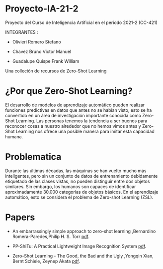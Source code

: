 # Proyecto-IA-21-2
Proyecto del Curso de Inteligencia Artificial en el periodo 2021-2 (CC-421)

INTEGRANTES :

* Olivieri Romero Stefano

* Chavez Bruno Victor Manuel

* Guadalupe Quispe Frank William

Una colleción de recursos de Zero-Shot Learning
# ¿Por que Zero-Shot Learning?

El desarrollo de modelos de aprendizaje automático pueden realizar funciones predictivas en datos que antes no se habían visto, esto se ha convertido en un área de investigación importante conocida como Zero-Shot Learning. Las personas tenemos la tendencia a ser buenos para reconocer cosas a nuestro alrededor que no hemos vimos antes y Zero-Shot Learning nos ofrece una posible manera para imitar esta capacidad humana.

# Problematica

Durante las últimas décadas, las máquinas se han vuelto mucho más inteligentes, pero sin un conjunto de datos de entrenamiento debidamente etiquetado de las clases vistas, no pueden distinguir entre dos objetos similares. Sin embargo, los humanos son capaces de identificar aproximadamente 30.000 categorías de objetos básicos. En el aprendizaje automático, esto se considera el problema de Zero-shot Learning (ZSL).

# Papers

* An embarrassingly simple approach to zero-shot learning ,Bernardino Romera-Paredes,Philip H. S. Torr [pdf](https://proceedings.mlr.press/v37/romera-paredes15.pdf).

* PP-ShiTu: A Practical Lightweight Image Recognition System [pdf](https://arxiv.org/pdf/2111.00775v1.pdf).

* Zero-Shot Learning - The Good, the Bad and the Ugly ,Yongqin Xian, Bernt Schiele, Zeynep Akata [pdf](https://openaccess.thecvf.com/content_cvpr_2017/papers/Xian_Zero-Shot_Learning_-_CVPR_2017_paper.pdf).

